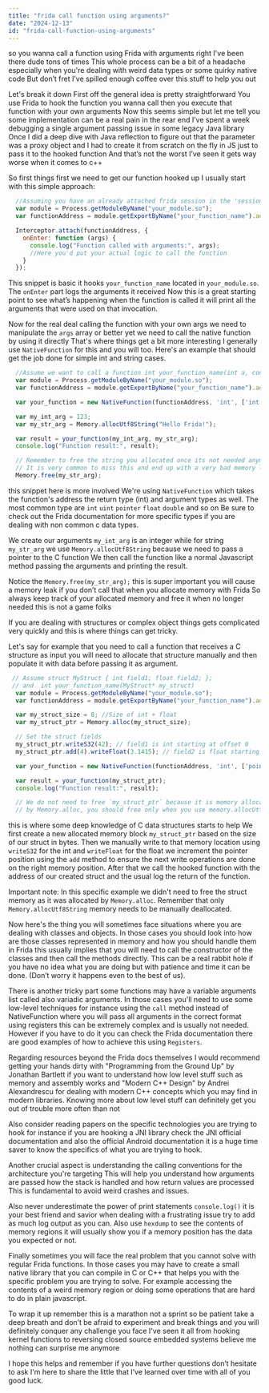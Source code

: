 ```yaml
---
title: "frida call function using arguments?"
date: "2024-12-13"
id: "frida-call-function-using-arguments"
---
```


 so you wanna call a function using Frida with arguments right I've been there dude tons of times This whole process can be a bit of a headache especially when you're dealing with weird data types or some quirky native code But don’t fret I’ve spilled enough coffee over this stuff to help you out

Let's break it down First off the general idea is pretty straightforward You use Frida to hook the function you wanna call then you execute that function with your own arguments Now this seems simple but let me tell you some implementation can be a real pain in the rear end I’ve spent a week debugging a single argument passing issue in some legacy Java library Once I did a deep dive with Java reflection to figure out that the parameter was a proxy object and I had to create it from scratch on the fly in JS just to pass it to the hooked function And that’s not the worst I’ve seen it gets way worse when it comes to c++

So first things first we need to get our function hooked up I usually start with this simple approach:

```javascript
  //Assuming you have an already attached frida session in the 'session' var
  var module = Process.getModuleByName("your_module.so");
  var functionAddress = module.getExportByName("your_function_name").address;

  Interceptor.attach(functionAddress, {
    onEnter: function (args) {
      console.log("Function called with arguments:", args);
      //Here you'd put your actual logic to call the function
    }
  });
```

This snippet is basic it hooks `your_function_name` located in `your_module.so`. The `onEnter` part logs the arguments it received Now this is a great starting point to see what’s happening when the function is called it will print all the arguments that were used on that invocation.

Now for the real deal calling the function with your own args we need to manipulate the `args` array or better yet we need to call the native function by using it directly That's where things get a bit more interesting I generally use `NativeFunction` for this and you will too. Here's an example that should get the job done for simple int and string cases.

```javascript
  //Assume we want to call a function int your_function_name(int a, const char* b)
  var module = Process.getModuleByName("your_module.so");
  var functionAddress = module.getExportByName("your_function_name").address;

  var your_function = new NativeFunction(functionAddress, 'int', ['int', 'pointer']);

  var my_int_arg = 123;
  var my_str_arg = Memory.allocUtf8String("Hello Frida!");

  var result = your_function(my_int_arg, my_str_arg);
  console.log("Function result:", result);

  // Remember to free the string you allocated once its not needed anymore.
  // It is very common to miss this and end up with a very bad memory leak.
  Memory.free(my_str_arg);
```

 this snippet here is more involved We're using `NativeFunction` which takes the function's address the return type (int) and argument types as well. The most common type are `int` `uint` `pointer` `float` `double` and so on Be sure to check out the Frida documentation for more specific types if you are dealing with non common c data types.

We create our arguments `my_int_arg` is an integer while for string `my_str_arg` we use `Memory.allocUtf8String` because we need to pass a pointer to the C function We then call the function like a normal Javascript method passing the arguments and printing the result.

Notice the `Memory.free(my_str_arg);` this is super important you will cause a memory leak if you don’t call that when you allocate memory with Frida So always keep track of your allocated memory and free it when no longer needed this is not a game folks

If you are dealing with structures or complex object things gets complicated very quickly and this is where things can get tricky.

Let's say for example that you need to call a function that receives a C structure as input you will need to allocate that structure manually and then populate it with data before passing it as argument.

```javascript
 // Assume struct MyStruct { int field1; float field2; };
 // and  int your_function_name(MyStruct* my_struct)
  var module = Process.getModuleByName("your_module.so");
  var functionAddress = module.getExportByName("your_function_name").address;

  var my_struct_size = 8; //Size of int + float
  var my_struct_ptr = Memory.alloc(my_struct_size);

  // Set the struct fields
  my_struct_ptr.writeS32(42); // field1 is int starting at offset 0
  my_struct_ptr.add(4).writeFloat(3.1415); // field2 is float starting at offset 4

  var your_function = new NativeFunction(functionAddress, 'int', ['pointer']);

  var result = your_function(my_struct_ptr);
  console.log("Function result:", result);

  // We do not need to free `my_struct_ptr` because it is memory allocated
  // by Memory.alloc, you should free only when you use memory.allocUtf8String

```

this is where some deep knowledge of C data structures starts to help We first create a new allocated memory block `my_struct_ptr` based on the size of our struct in bytes. Then we manually write to that memory location using `writeS32` for the int and `writeFloat` for the float we increment the pointer position using the `add` method to ensure the next write operations are done on the right memory position. After that we call the hooked function with the address of our created struct and the usual log the return of the function.

Important note: In this specific example we didn't need to free the struct memory as it was allocated by `Memory.alloc`. Remember that only `Memory.allocUtf8String` memory needs to be manually deallocated.

Now here's the thing you will sometimes face situations where you are dealing with classes and objects. In those cases you should look into how are those classes represented in memory and how you should handle them in Frida this usually implies that you will need to call the constructor of the classes and then call the methods directly. This can be a real rabbit hole if you have no idea what you are doing but with patience and time it can be done. (Don’t worry it happens even to the best of us).

There is another tricky part some functions may have a variable arguments list called also variadic arguments. In those cases you'll need to use some low-level techniques for instance using the `call` method instead of NativeFunction where you will pass all arguments in the correct format using registers this can be extremely complex and is usually not needed. However if you have to do it you can check the Frida documentation there are good examples of how to achieve this using `Registers`.

Regarding resources beyond the Frida docs themselves I would recommend getting your hands dirty with "Programming from the Ground Up" by Jonathan Bartlett if you want to understand how low level stuff such as memory and assembly works and "Modern C++ Design" by Andrei Alexandrescu for dealing with modern C++ concepts which you may find in modern libraries. Knowing more about low level stuff can definitely get you out of trouble more often than not

Also consider reading papers on the specific technologies you are trying to hook for instance if you are hooking a JNI library check the JNI official documentation and also the official Android documentation it is a huge time saver to know the specifics of what you are trying to hook.

Another crucial aspect is understanding the calling conventions for the architecture you're targeting This will help you understand how arguments are passed how the stack is handled and how return values are processed This is fundamental to avoid weird crashes and issues.

Also never underestimate the power of print statements `console.log()` it is your best friend and savior when dealing with a frustrating issue try to add as much log output as you can. Also use `hexdump` to see the contents of memory regions it will usually show you if a memory position has the data you expected or not.

Finally sometimes you will face the real problem that you cannot solve with regular Frida functions. In those cases you may have to create a small native library that you can compile in C or C++ that helps you with the specific problem you are trying to solve. For example accessing the contents of a weird memory region or doing some operations that are hard to do in plain javascript.

To wrap it up remember this is a marathon not a sprint so be patient take a deep breath and don’t be afraid to experiment and break things and you will definitely conquer any challenge you face I've seen it all from hooking kernel functions to reversing closed source embedded systems believe me nothing can surprise me anymore

I hope this helps and remember if you have further questions don’t hesitate to ask I'm here to share the little that I’ve learned over time with all of you good luck.
